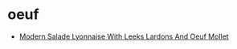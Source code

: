 # oeuf

 * [Modern Salade Lyonnaise With Leeks Lardons And Oeuf Mollet](index/m/modern-salade-lyonnaise-with-leeks-lardons-and-oeuf-mollet-51199020.json)
